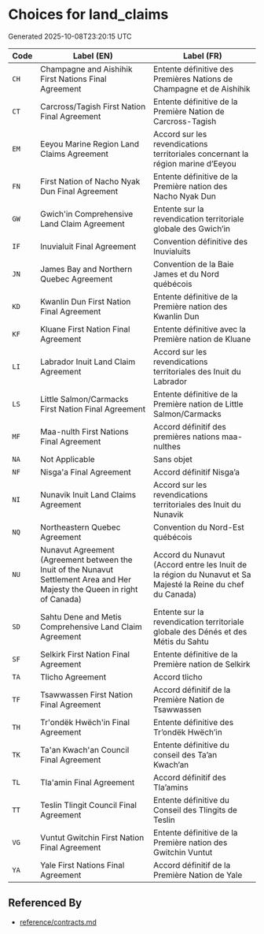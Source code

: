 # Choices for land_claims

Generated 2025-10-08T23:20:15 UTC

| Code | Label (EN) | Label (FR) |
|------|------------|------------|
| `CH` | Champagne and Aishihik First Nations Final Agreement | Entente définitive des Premières Nations de Champagne et de Aishihik |
| `CT` | Carcross/Tagish First Nation Final Agreement | Entente définitive de la Première Nation de Carcross-Tagish |
| `EM` | Eeyou Marine Region Land Claims Agreement | Accord sur les revendications territoriales concernant la région marine d’Eeyou |
| `FN` | First Nation of Nacho Nyak Dun Final Agreement | Entente définitive de la Première nation des Nacho Nyak Dun |
| `GW` | Gwich'in Comprehensive Land Claim Agreement | Entente sur la revendication territoriale globale des Gwich’in |
| `IF` | Inuvialuit Final Agreement | Convention définitive des Inuvialuits |
| `JN` | James Bay and Northern Quebec Agreement | Convention de la Baie James et du Nord québécois |
| `KD` | Kwanlin Dun First Nation Final Agreement | Entente définitive de la Première nation des Kwanlin Dun |
| `KF` | Kluane First Nation Final Agreement | Entente définitive avec la Première nation de Kluane |
| `LI` | Labrador Inuit Land Claim Agreement | Accord sur les revendications territoriales des Inuit du Labrador |
| `LS` | Little Salmon/Carmacks First Nation Final Agreement | Entente définitive de la Première nation de Little Salmon/Carmacks |
| `MF` | Maa-nulth First Nations Final Agreement | Accord définitif des premières nations maa-nulthes |
| `NA` | Not Applicable | Sans objet |
| `NF` | Nisga'a Final Agreement | Accord définitif Nisga’a |
| `NI` | Nunavik Inuit Land Claims Agreement | Accord sur les revendications territoriales des Inuit du Nunavik |
| `NQ` | Northeastern Quebec Agreement | Convention du Nord-Est québécois |
| `NU` | Nunavut Agreement (Agreement between the Inuit of the Nunavut Settlement Area and Her Majesty the Queen in right of Canada) | Accord du Nunavut (Accord entre les Inuit de la région du Nunavut et Sa Majesté la Reine du chef du Canada) |
| `SD` | Sahtu Dene and Metis Comprehensive Land Claim Agreement | Entente sur la revendication territoriale globale des Dénés et des Métis du Sahtu |
| `SF` | Selkirk First Nation Final Agreement | Entente définitive de la Première nation de Selkirk |
| `TA` | Tlicho Agreement | Accord tlicho |
| `TF` | Tsawwassen First Nation Final Agreement | Accord définitif de la Première Nation de Tsawwassen |
| `TH` | Tr'ondëk Hwëch'in Final Agreement | Entente définitive des Tr’ondëk Hwëch’in |
| `TK` | Ta'an Kwach'an Council Final Agreement | Entente définitive du conseil des Ta’an Kwach’an |
| `TL` | Tla'amin Final Agreement | Accord définitif des Tla’amins |
| `TT` | Teslin Tlingit Council Final Agreement | Entente définitive du Conseil des Tlingits de Teslin |
| `VG` | Vuntut Gwitchin First Nation Final Agreement | Entente définitive de la Première nation des Gwitchin Vuntut |
| `YA` | Yale First Nations Final Agreement | Accord définitif de la Première Nation de Yale |


## Referenced By

- [reference/contracts.md](../reference/contracts.md)
